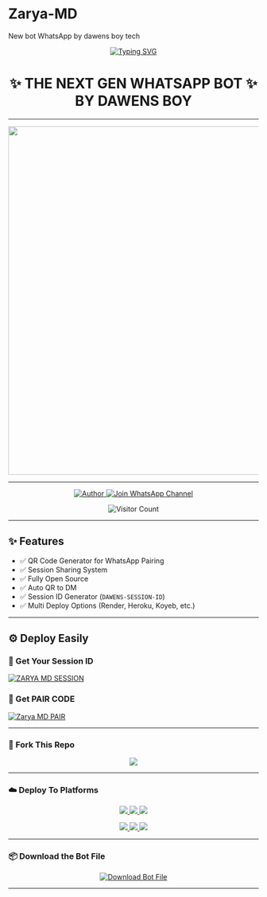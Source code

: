 # Zarya-MD
New bot WhatsApp by dawens boy tech
<p align="center">
  <a href="https://git.io/typing-svg">
    <img src="https://readme-typing-svg.demolab.com?font=Black+Ops+One&size=80&pause=1000&color=8A2BE2&center=true&vCenter=true&width=1000&height=200&lines=ZARYA-MD;VERSION+2025;BY+DAWENS+BOY96" alt="Typing SVG" />
  </a>
</p>

<h1 align="center">✨ THE NEXT GEN WHATSAPP BOT ✨<br>BY DAWENS BOY</h1>

---

<p align="center">
  <img src="https://files.catbox.moe/icb6yv.jpeg" width="700"/>
</p>

---

<p align="center">
  <a href=“ https://github.com/DAWENS-BOY96/Zaryabot-V1">
    <img title="Author" src="https://img.shields.io/badge/Author-DAWENS%20BOY96-ff004d?style=for-the-badge&logo=github&logoColor=white" />
  </a>
  <a href="https://whatsapp.com/channel/0029VbCHd5V1dAw132PB7M1B">
    <img title="Join WhatsApp Channel" src="https://img.shields.io/badge/Join-WhatsApp%20Channel-25D366?style=for-the-badge&logo=whatsapp&logoColor=white" />
  </a>
</p>

<p align="center">
  <img src="https://profile-counter.glitch.me/ZaryaMD/count.svg" alt="Visitor Count" />
</p>

---

## ✨ Features

- ✅ QR Code Generator for WhatsApp Pairing  
- ✅ Session Sharing System  
- ✅ Fully Open Source  
- ✅ Auto QR to DM  
- ✅ Session ID Generator (`DAWENS-SESSION-ID`)  
- ✅ Multi Deploy Options (Render, Heroku, Koyeb, etc.)

---

## ⚙️ Deploy Easily

### 🔑 Get Your Session ID
[![ZARYA MD SESSION](https://img.shields.io/badge/ZARYA%20-MD%20SESSION-25D366?style=for-the-badge&logo=whatsapp&logoColor=white)](https://zarya-6.onrender.com)


### 🔑 Get PAIR CODE
[![Zarya MD PAIR](https://img.shields.io/badge/ZARYA%20-MD%20SESSION-25D366?style=for-the-badge&logo=whatsapp&logoColor=white)](https://zarya-5.onrender.com/pair)


---

### 🚀 Fork This Repo

<p align="center">
  <a href="https://github.com/DAWENS-BOY96/Zaryabot-V1/fork">
    <img src="https://img.shields.io/badge/Fork%20This-Repository-8A2BE2?style=for-the-badge&logo=github&logoColor=white" />
  </a>
</p>

---

### ☁️ Deploy To Platforms

<p align="center">
  <a href="https://replit.com/github/DAWENS-BOY96/Zaryabot-V1">
    <img src="https://img.shields.io/badge/Deploy%20To%20Replit-FFA500?style=for-the-badge&logo=replit&logoColor=white" />
  </a>
  <a href="https://railway.app/new/template?template= https://github.com/DAWENS-BOY96/Zaryabot-V1">
    <img src="https://img.shields.io/badge/Deploy%20To%20Railway-8B5CF6?style=for-the-badge&logo=railway&logoColor=white" />
  </a>
  <a href="https://render.com/">
    <img src="https://img.shields.io/badge/Deploy%20To%20Render-06B6D4?style=for-the-badge&logo=render&logoColor=white" />
  </a>
</p>

<p align="center">
  <a href="https://dashboard.heroku.com/new?template= https://github.com/DAWENS-BOY96/Zaryabot-V1/tree/main">
    <img src="https://img.shields.io/badge/Deploy-Heroku-FF004D?style=for-the-badge&logo=heroku&logoColor=white" />
  </a>
  <a href="https://host.talkdrove.com/share-bot/82">
    <img src="https://img.shields.io/badge/Deploy-TaikDrove-6971FF?style=for-the-badge&logo=google-cloud&logoColor=white" />
  </a>
  <a href="https://app.koyeb.com/services/deploy?type=git&repository=DAWENS-BOY96/Zaryabot-V1&ports=3000">
    <img src="https://img.shields.io/badge/Deploy-Koyeb-FF009D?style=for-the-badge&logo=koyeb&logoColor=white" />
  </a>
</p>

---

### 📦 Download the Bot File

<p align="center">
  <a href="https://github.com/DAWENS-BOY96/Zaryabot-V1/archive/refs/heads/main.zip">
    <img src="https://img.shields.io/badge/Download%20Bot-file-FF009D?style=for-the-badge&logo=github&logoColor=white" alt="Download Bot File" />
  </a>
</p>

---
